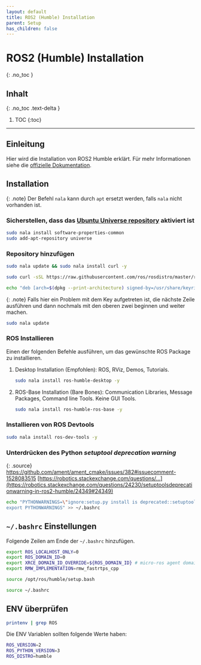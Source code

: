 ```yaml
---
layout: default
title: ROS2 (Humble) Installation
parent: Setup
has_children: false
---
```


# ROS2 (Humble) Installation
{: .no_toc }

## Inhalt
{: .no_toc .text-delta }

1. TOC
{:toc}

---

## Einleitung

Hier wird die Installation von ROS2 Humble erklärt.
Für mehr Informationen siehe die [offizielle Dokumentation](https://docs.ros.org/en/humble/Installation/Ubuntu-Install-Debians.html).

## Installation

{: .note}
Der Befehl `nala` kann durch `apt` ersetzt werden, falls `nala` nicht vorhanden ist.

### Sicherstellen, dass das [Ubuntu Universe repository](https://help.ubuntu.com/community/Repositories/Ubuntu) aktiviert ist

```bash
sudo nala install software-properties-common
sudo add-apt-repository universe
```

### Repository hinzufügen

```bash
sudo nala update && sudo nala install curl -y
```

```bash
sudo curl -sSL https://raw.githubusercontent.com/ros/rosdistro/master/ros.key -o /usr/share/keyrings/ros-archive-keyring.gpg
```

```bash
echo "deb [arch=$(dpkg --print-architecture) signed-by=/usr/share/keyrings/ros-archive-keyring.gpg] http://packages.ros.org/ros2/ubuntu $(. /etc/os-release && echo $UBUNTU_CODENAME) main" | sudo tee /etc/apt/sources.list.d/ros2.list > /dev/null
```

{: .note}
Falls hier ein Problem mit dem Key aufgetreten ist, die nächste Zeile ausführen und dann nochmals mit den oberen zwei beginnen und weiter machen.
  
```bash
sudo nala update
```

### ROS Installieren

  Einen der folgenden Befehle ausführen, um das gewünschte ROS Package zu installieren.

  1. Desktop Installation (Empfohlen): ROS, RViz, Demos, Tutorials.

      ```bash
      sudo nala install ros-humble-desktop -y
      ```

  2. ROS-Base Installation (Bare Bones): Communication Libraries, Message Packages, Command line Tools. Keine GUI Tools.

      ```bash
      sudo nala install ros-humble-ros-base -y
      ```

### Installieren von ROS Devtools

```bash
sudo nala install ros-dev-tools -y
```

### Unterdrücken des Python *setuptool deprecation warning*

{: .source}
<https://github.com/ament/ament_cmake/issues/382#issuecomment-1528083515>
[https://robotics.stackexchange.com/questions/...](https://robotics.stackexchange.com/questions/24230/setuptoolsdeprecationwarning-in-ros2-humble/24349#24349)

```bash
echo "PYTHONWARNINGS=\"ignore:setup.py install is deprecated::setuptools.command.install\";
export PYTHONWARNINGS" >> ~/.bashrc
```

## `~/.bashrc` Einstellungen

Folgende Zeilen am Ende der `~/.bashrc` hinzufügen.

```bash
export ROS_LOCALHOST_ONLY=0
export ROS_DOMAIN_ID=0
export XRCE_DOMAIN_ID_OVERRIDE=${ROS_DOMAIN_ID} # micro-ros agent domain id override
export RMW_IMPLEMENTATION=rmw_fastrtps_cpp

source /opt/ros/humble/setup.bash
```

```bash
source ~/.bashrc
```

## ENV überprüfen

```bash
printenv | grep ROS
```

Die ENV Variablen sollten folgende Werte haben:

```bash
ROS_VERSION=2
ROS_PYTHON_VERSION=3
ROS_DISTRO=humble
```
